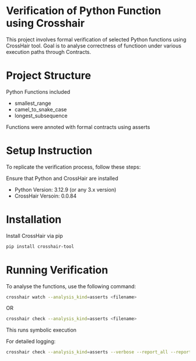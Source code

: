 # Verification of Python Function using Crosshair

This project involves formal verification of selected Python functions using CrossHair tool. Goal is to analyse correctness of functioon under various execution paths through Contracts.

# Project Structure

Python Functions included
- smallest_range
- camel_to_snake_case
- longest_subsequence

Functions were annoted with formal contracts using asserts

# Setup Instruction

To replicate the verification process, follow these steps:

Ensure that Python and CrossHair are installed
- Python Version: 3.12.9 (or any 3.x version)
- CrossHair Versoin: 0.0.84

# Installation

Install CrossHair via pip
```bash
pip install crosshair-tool
```

# Running Verification

To analyse the functions, use the following command:
```bash
crosshair watch --analysis_kind=asserts <filename>
```
OR
```bash
crosshair check --analysis_kind=asserts <filename>
```
This runs symbolic execution 

For detailed logging:
```bash
crosshair check --analysis_kind=asserts --verbose --report_all --report_verbose function_name > function.log 2>&1
```